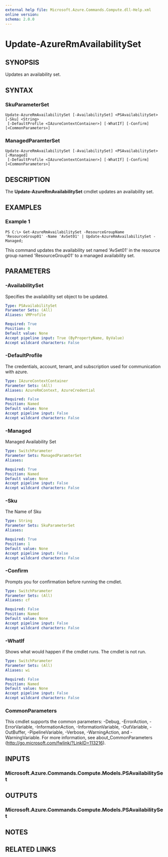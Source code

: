 ```yaml
---
external help file: Microsoft.Azure.Commands.Compute.dll-Help.xml
online version: 
schema: 2.0.0
---
```


# Update-AzureRmAvailabilitySet

## SYNOPSIS
Updates an availability set.

## SYNTAX

### SkuParameterSet
```
Update-AzureRmAvailabilitySet [-AvailabilitySet] <PSAvailabilitySet> [-Sku] <String>
 [-DefaultProfile <IAzureContextContainer>] [-WhatIf] [-Confirm] [<CommonParameters>]
```

### ManagedParamterSet
```
Update-AzureRmAvailabilitySet [-AvailabilitySet] <PSAvailabilitySet> [-Managed]
 [-DefaultProfile <IAzureContextContainer>] [-WhatIf] [-Confirm] [<CommonParameters>]
```

## DESCRIPTION
The **Update-AzureRmAvailabilitySet** cmdlet updates an availability set.

## EXAMPLES

### Example 1
```
PS C:\> Get-AzureRmAvailabilitySet -ResourceGroupName 'ResourceGroup01' -Name 'AvSet01' | Update-AzureRmAvailabilitySet -Managed;
```

This command updates the availability set named 'AvSet01' in the resource group named 'ResourceGroup01' to a managed availability set.

## PARAMETERS

### -AvailabilitySet
Specifies the availability set object to be updated.

```yaml
Type: PSAvailabilitySet
Parameter Sets: (All)
Aliases: VMProfile

Required: True
Position: 0
Default value: None
Accept pipeline input: True (ByPropertyName, ByValue)
Accept wildcard characters: False
```

### -DefaultProfile
The credentials, account, tenant, and subscription used for communication with azure.

```yaml
Type: IAzureContextContainer
Parameter Sets: (All)
Aliases: AzureRmContext, AzureCredential

Required: False
Position: Named
Default value: None
Accept pipeline input: False
Accept wildcard characters: False
```

### -Managed
Managed Availability Set

```yaml
Type: SwitchParameter
Parameter Sets: ManagedParamterSet
Aliases: 

Required: True
Position: Named
Default value: None
Accept pipeline input: False
Accept wildcard characters: False
```

### -Sku
The Name of Sku

```yaml
Type: String
Parameter Sets: SkuParameterSet
Aliases: 

Required: True
Position: 1
Default value: None
Accept pipeline input: False
Accept wildcard characters: False
```

### -Confirm
Prompts you for confirmation before running the cmdlet.

```yaml
Type: SwitchParameter
Parameter Sets: (All)
Aliases: cf

Required: False
Position: Named
Default value: None
Accept pipeline input: False
Accept wildcard characters: False
```

### -WhatIf
Shows what would happen if the cmdlet runs. The cmdlet is not run.

```yaml
Type: SwitchParameter
Parameter Sets: (All)
Aliases: wi

Required: False
Position: Named
Default value: None
Accept pipeline input: False
Accept wildcard characters: False
```

### CommonParameters
This cmdlet supports the common parameters: -Debug, -ErrorAction, -ErrorVariable, -InformationAction, -InformationVariable, -OutVariable, -OutBuffer, -PipelineVariable, -Verbose, -WarningAction, and -WarningVariable. For more information, see about_CommonParameters (http://go.microsoft.com/fwlink/?LinkID=113216).

## INPUTS

### Microsoft.Azure.Commands.Compute.Models.PSAvailabilitySet

## OUTPUTS

### Microsoft.Azure.Commands.Compute.Models.PSAvailabilitySet

## NOTES

## RELATED LINKS

